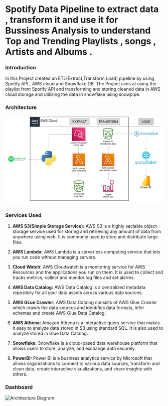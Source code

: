 # Spotify Data Pipeline to extract data , transform it and use it for Bussiness Analysis to understand Top and Trending  Playlists , songs , Artists and Albums .

### Introduction

In this Project created an ETL(Extract,Transform,Load) pipeline by using Spotify API , AWS cloud and Snowflake DB. The Project aims at using the playlist from Spotify API and transforming and storing cleaned data in AWS cloud storage and utilizing the data in snowflake using snowpipe.


### Architecture
![Architecture Diagram](https://github.com/AtharvThakur7/Spotify_Snowflake_project/blob/df90a53740d9bf26fb273cf9a1116150d1431098/Architecture%20Diagram.png)



### Services Used
1. **AWS S3(Simple Storage Service):** AWS S3 is a highly saclable object storage service used for storing and retrieving any amount of data from anywhere using web. It is commonly used to store and distribute large files.
   
2. **AWS Lambda:** AWS Lambda is a serverless computing service that lets you run code without managing servers.
   
3. **Cloud Watch:** AWS Cloudwatch is a monitoring service for AWS Resources and the applications you run on them. It is used to collect and tracks metrics, collect and monitor log files and set alarms.

4. **AWS Data Catalog:** AWS Data Catalog is a centralized metadata repository for all your data assets across various data sources. 

5. **AWS GLue Crawler:**  AWS Data Catalog consists of AWS Glue Crawler which crawls the data sources and identifies data formats, infer schemas and create AWS Glue Data Catalog.

6. **AWS Athena:**  Amazon Athena is a interactive query service that makes it easy to analyze data stored in S3 using standard SQL. It is also used to analyze stored in Glue Data Catalog.

7.  **Snowflake:** Snowflake is a cloud-based data warehouse platform that allows users to store, analyze, and exchange data securely.

8. **PowerBI:** Power BI is a business analytics service by Microsoft that allows organizations to connect to various data sources, transform and clean data, create interactive visualizations, and share insights with others.





### Dashboard
![Architecture Diagram]()
